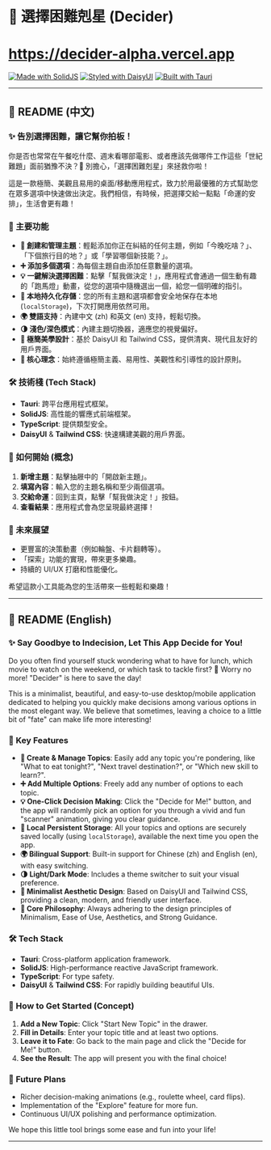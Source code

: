 # 🤔 選擇困難剋星 (Decider)
# https://decider-alpha.vercel.app

[![Made with SolidJS](https://img.shields.io/badge/Made%20with-SolidJS-blue?style=for-the-badge&logo=solid)](https://www.solidjs.com/) [![Styled with DaisyUI](https://img.shields.io/badge/Styled%20with-DaisyUI-purple?style=for-the-badge&logo=daisyui)](https://daisyui.com/) [![Built with Tauri](https://img.shields.io/badge/Built%20with-Tauri-yellow?style=for-the-badge&logo=tauri)](https://tauri.app/)

---

## 📖 README (中文)

### ✨ 告別選擇困難，讓它幫你拍板！

你是否也常常在午餐吃什麼、週末看哪部電影、或者應該先做哪件工作這些「世紀難題」面前猶豫不決？🤯 別擔心，「選擇困難剋星」來拯救你啦！

這是一款極簡、美觀且易用的桌面/移動應用程式，致力於用最優雅的方式幫助您在眾多選項中快速做出決定。我們相信，有時候，把選擇交給一點點「命運的安排」，生活會更有趣！

### 🚀 主要功能

* **📝 創建和管理主題**：輕鬆添加你正在糾結的任何主題，例如「今晚吃啥？」、「下個旅行目的地？」或「學習哪個新技能？」。
* **➕ 添加多個選項**：為每個主題自由添加任意數量的選項。
* **💡 一鍵解決選擇困難**：點擊「幫我做決定！」，應用程式會通過一個生動有趣的「跑馬燈」動畫，從您的選項中隨機選出一個，給您一個明確的指引。
* **💾 本地持久化存儲**：您的所有主題和選項都會安全地保存在本地 (`localStorage`)，下次打開應用依然可用。
* **🌍 雙語支持**：內建中文 (zh) 和英文 (en) 支持，輕鬆切換。
* **🌗 淺色/深色模式**：內建主題切換器，適應您的視覺偏好。
* **🎨 極簡美學設計**：基於 DaisyUI 和 Tailwind CSS，提供清爽、現代且友好的用戶界面。
* **🎯 核心理念**：始終遵循極簡主義、易用性、美觀性和引導性的設計原則。

### 🛠️ 技術棧 (Tech Stack)

* **Tauri**: 跨平台應用程式框架。
* **SolidJS**: 高性能的響應式前端框架。
* **TypeScript**: 提供類型安全。
* **DaisyUI** & **Tailwind CSS**: 快速構建美觀的用戶界面。

### 🚀 如何開始 (概念)

1.  **新增主題**：點擊抽屜中的「開啟新主題」。
2.  **填寫內容**：輸入您的主題名稱和至少兩個選項。
3.  **交給命運**：回到主頁，點擊「幫我做決定！」按鈕。
4.  **查看結果**：應用程式會為您呈現最終選擇！

### 🌟 未來展望

* 更豐富的決策動畫（例如輪盤、卡片翻轉等）。
* 「探索」功能的實現，帶來更多樂趣。
* 持續的 UI/UX 打磨和性能優化。

希望這款小工具能為您的生活帶來一些輕鬆和樂趣！

---

## 📖 README (English)

### ✨ Say Goodbye to Indecision, Let This App Decide for You!

Do you often find yourself stuck wondering what to have for lunch, which movie to watch on the weekend, or which task to tackle first? 🤯 Worry no more! "Decider" is here to save the day!

This is a minimalist, beautiful, and easy-to-use desktop/mobile application dedicated to helping you quickly make decisions among various options in the most elegant way. We believe that sometimes, leaving a choice to a little bit of "fate" can make life more interesting!

### 🚀 Key Features

* **📝 Create & Manage Topics**: Easily add any topic you're pondering, like "What to eat tonight?", "Next travel destination?", or "Which new skill to learn?".
* **➕ Add Multiple Options**: Freely add any number of options to each topic.
* **💡 One-Click Decision Making**: Click the "Decide for Me!" button, and the app will randomly pick an option for you through a vivid and fun "scanner" animation, giving you clear guidance.
* **💾 Local Persistent Storage**: All your topics and options are securely saved locally (using `localStorage`), available the next time you open the app.
* **🌍 Bilingual Support**: Built-in support for Chinese (zh) and English (en), with easy switching.
* **🌗 Light/Dark Mode**: Includes a theme switcher to suit your visual preference.
* **🎨 Minimalist Aesthetic Design**: Based on DaisyUI and Tailwind CSS, providing a clean, modern, and friendly user interface.
* **🎯 Core Philosophy**: Always adhering to the design principles of Minimalism, Ease of Use, Aesthetics, and Strong Guidance.

### 🛠️ Tech Stack

* **Tauri**: Cross-platform application framework.
* **SolidJS**: High-performance reactive JavaScript framework.
* **TypeScript**: For type safety.
* **DaisyUI** & **Tailwind CSS**: For rapidly building beautiful UIs.

### 🚀 How to Get Started (Concept)

1.  **Add a New Topic**: Click "Start New Topic" in the drawer.
2.  **Fill in Details**: Enter your topic title and at least two options.
3.  **Leave it to Fate**: Go back to the main page and click the "Decide for Me!" button.
4.  **See the Result**: The app will present you with the final choice!

### 🌟 Future Plans

* Richer decision-making animations (e.g., roulette wheel, card flips).
* Implementation of the "Explore" feature for more fun.
* Continuous UI/UX polishing and performance optimization.

We hope this little tool brings some ease and fun into your life!

---
